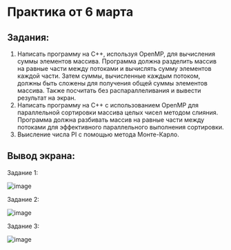 # Практика от 6 марта

## Задания: 
1. Написать программу на C++, используя OpenMP, для вычисления суммы элементов массива. Программа должна разделить массив на равные части между потоками и вычислять сумму элементов каждой части. Затем суммы, вычисленные каждым потоком, должны быть сложены для получения общей суммы элементов массива. Также посчитать без распараллеливания и вывести результат на экран.
2. Написать программу на C++ с использованием OpenMP для параллельной сортировки массива целых чисел методом слияния. Программа должна разбивать массив на равные части между потоками для эффективного параллельного выполнения сортировки.
3. Выисление числа PI c помощью метода Монте-Карло.

## Вывод экрана:
Задание 1:

![image](https://github.com/Maria-Bedareva/Pr06_03/assets/82601289/382325ad-12c4-4d0f-a17d-37ebc68378cf)

Задание 2: 

![image](https://github.com/Maria-Bedareva/Pr06_03/assets/82601289/11eef792-7383-4d12-8789-6c71c12788d9)


Задание 3:

![image](https://github.com/Maria-Bedareva/Pr06_03/assets/82601289/d89bd42d-8c62-4d48-87d0-7d002e720d34)

